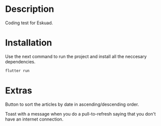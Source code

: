 # Description

Coding test for Eskuad.

# Installation

Use the next command to run the project and install all the neccesary dependencies.

```bash
flutter run
```

# Extras

Button to sort the articles by date in ascending/descending order.

Toast with a message when you do a pull-to-refresh saying that you don't have an internet connection.

